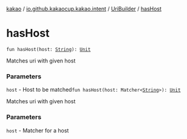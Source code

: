 [kakao](../../index.md) / [io.github.kakaocup.kakao.intent](../index.md) / [UriBuilder](index.md) / [hasHost](./has-host.md)

# hasHost

`fun hasHost(host: `[`String`](https://kotlinlang.org/api/latest/jvm/stdlib/kotlin/-string/index.html)`): `[`Unit`](https://kotlinlang.org/api/latest/jvm/stdlib/kotlin/-unit/index.html)

Matches uri with given host

### Parameters

`host` - Host to be matched`fun hasHost(host: Matcher<`[`String`](https://kotlinlang.org/api/latest/jvm/stdlib/kotlin/-string/index.html)`>): `[`Unit`](https://kotlinlang.org/api/latest/jvm/stdlib/kotlin/-unit/index.html)

Matches uri with given host

### Parameters

`host` - Matcher for a host
